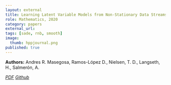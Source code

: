 ```yaml
---
layout: external
title: Learning Latent Variable Models from Non-Stationary Data Streams
role: Mathematics, 2020
category: papers
external_url:
tags: [sade, rnb, smooth]
image:
  thumb: hppjournal.png
published: true
---
```


**Authors:** Andres R. Masegosa, Ramos-López D., Nielsen, T. D., Langseth, H., Salmerón, A.

<!--

 Making inferences based on a data stream is challenging for several reasons.
First of all, it requires continuous model updating and the ability to handle a posterior distribution
conditioned on an unbounded data set. Secondly, the underlying data distribution may drift from
one time step to another, and the classic i.i.d. (or data exchangeability) assumption does not hold
any more. In this paper, we present a Bayesian approach which addresses these issues for general
latent variable models within the conjugate exponential family. Our proposal makes use of a novel
scheme based on hierarchical (non-conjugate) priors to explicitly model temporal changes of the
model parameters, which induces an exponential forgetting mechanism with adaptive forgetting
rates. A variational inference scheme is derived which maintains the computational efficiency of
variational methods over conjugate models.


Masegosa, A. R., Ramos-López D., Nielsen, T. D., Langseth, H., Salmerón, A. Learning Latent Variable Models from Non-Stationary Data Streams. Submitted to Bayesian Analysis 2019.

-->
<a href="https://www.mdpi.com/2227-7390/8/11/1942"><i class="fa fa-file-pdf-o" aria-hidden="true"> PDF</i></a> 
<a href="https://github.com/amidst/toolbox"><i class="fa fa-github" aria-hidden="true" > Github</i></a>

